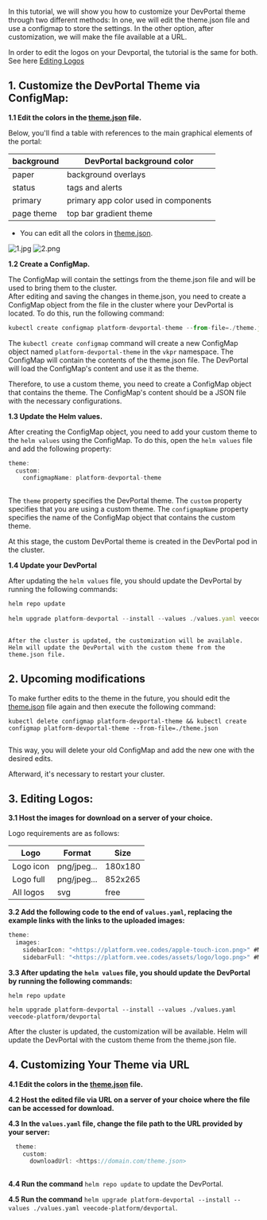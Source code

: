 

In this tutorial, we will show you how to customize your DevPortal theme through two different methods: In one, we will edit the theme.json file and use a configmap to store the settings. In the other option, after customization, we will make the file available at a URL.

In order to edit the logos on your Devportal, the tutorial is the same for both. See here [Editing Logos](#3-editing-logos)
## 1. Customize the DevPortal Theme via ConfigMap:

  **1.1 Edit the colors in the [theme.json](https://veecode-platform.github.io/support/references/devportal/theme.json) file.**
    
  Below, you'll find a table with references to the main graphical elements of the portal:
    
  | background | DevPortal background color |
  | --- | --- |
  | paper | background overlays |
  | status | tags and alerts |
  | primary | primary app color used in components |
  | page theme | top bar gradient theme |
  - You can edit all the colors in [theme.json](https://veecode-platform.github.io/support/references/devportal/theme.json).


![1.jpg](/img/customization/1.jpg)
![2.png](/img/customization/2.png)
      
  
  **1.2  Create a ConfigMap.**

The ConfigMap will contain the settings from the theme.json file and will be used to bring them to the cluster.  
After editing and saving the changes in theme.json, you need to create a ConfigMap object from the file in the cluster where your DevPortal is located. To do this, run the following command:
    
  ```jsx
  kubectl create configmap platform-devportal-theme --from-file=./theme.json -n vkpr
  ```
    
The `kubectl create configmap` command will create a new ConfigMap object named `platform-devportal-theme` in the `vkpr` namespace. The ConfigMap will contain the contents of the theme.json file. The DevPortal will load the ConfigMap's content and use it as the theme.
    
Therefore, to use a custom theme, you need to create a ConfigMap object that contains the theme. The ConfigMap's content should be a JSON file with the necessary configurations.  
    
  **1.3  Update the Helm values.**
    
After creating the ConfigMap object, you need to add your custom theme to the `helm values` using the ConfigMap. To do this, open the `helm values` file and add the following property:
    
```jsx
theme:
  custom:
    configmapName: platform-devportal-theme
    
```
    
The `theme` property specifies the DevPortal theme. The `custom` property specifies that you are using a custom theme. The `configmapName` property specifies the name of the ConfigMap object that contains the custom theme.
    
At this stage, the custom DevPortal theme is created in the DevPortal pod in the cluster.
    
 **1.4 Update your DevPortal** 
    
After updating the `helm values` file, you should update the DevPortal by running the following commands:
    
```jsx
helm repo update
    
helm upgrade platform-devportal --install --values ./values.yaml veecode-platform/devportal
    
```
    
    After the cluster is updated, the customization will be available. Helm will update the DevPortal with the custom theme from the theme.json file.
    
## 2. Upcoming modifications
    
  To make further edits to the theme in the future, you should edit the [theme.json](https://veecode-platform.github.io/support/references/devportal/theme.json) file again and then execute the following command:
    
``` 
kubectl delete configmap platform-devportal-theme && kubectl create configmap platform-devportal-theme --from-file=./theme.json
    
```
    
  This way, you will delete your old ConfigMap and add the new one with the desired edits.
    
  Afterward, it's necessary to restart your cluster.
    
## 3. Editing Logos:

  **3.1 Host the images for download on a server of your choice.** 

  Logo requirements are as follows:

  | Logo | Format | Size |
  | --- | --- | --- |
  | Logo icon | png/jpeg... | 180x180 |
  | Logo full | png/jpeg... | 852x265 |
  | All logos | svg | free |

**3.2 Add the following code to the end of `values.yaml`, replacing the example links with the links to the uploaded images:**

```jsx
theme:
  images:
    sidebarIcon: "<https://platform.vee.codes/apple-touch-icon.png>" #Menu Icon Url
    sidebarFull: "<https://platform.vee.codes/assets/logo/logo.png>" #Menu logo Url

```

**3.3 After updating the `helm values` file, you should update the DevPortal by running the following commands:**

```
helm repo update

helm upgrade platform-devportal --install --values ./values.yaml veecode-platform/devportal

```

After the cluster is updated, the customization will be available. Helm will update the DevPortal with the custom theme from the theme.json file.

## 4. Customizing Your Theme via URL
    
  **4.1 Edit the colors in the [theme.json](https://veecode-platform.github.io/support/references/devportal/theme.json) file.**
    
  **4.2 Host the edited file via URL on a server of your choice where the file can be accessed for download.**
    
  **4.3 In the `values.yaml` file, change the file path to the URL provided by your server:**
    
  ```jsx
    theme:
      custom:
        downloadUrl: <https://domain.com/theme.json>
    
  ```
  **4.4 Run the command** `helm repo update` to update the DevPortal.
    
   **4.5 Run the command** `helm upgrade platform-devportal --install --values ./values.yaml veecode-platform/devportal`.